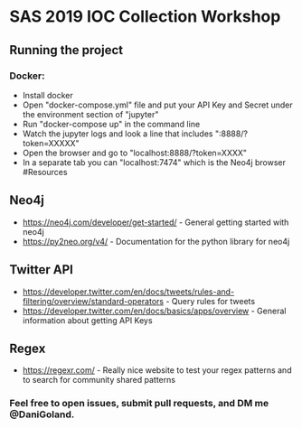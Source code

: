 # SAS 2019 IOC Collection Workshop

## Running the project
### Docker:
* Install docker
* Open "docker-compose.yml" file and put your API Key and Secret under the environment section of "jupyter"
* Run "docker-compose up" in the command line
* Watch the jupyter logs and look a line that includes ":8888/?token=XXXXX"
* Open the browser and go to "localhost:8888/?token=XXXX"
* In a separate tab you can "localhost:7474" which is the Neo4j browser
#Resources

## Neo4j
* https://neo4j.com/developer/get-started/ - General getting started with neo4j
* https://py2neo.org/v4/ - Documentation for the python library for neo4j

## Twitter API
* https://developer.twitter.com/en/docs/tweets/rules-and-filtering/overview/standard-operators - Query rules for tweets
* https://developer.twitter.com/en/docs/basics/apps/overview - General information about getting API Keys

## Regex
* https://regexr.com/ - Really nice website to test your regex patterns and to search for community shared patterns


### Feel free to open issues, submit pull requests, and DM me @DaniGoland.